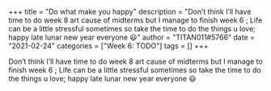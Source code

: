 +++
title = "Do what make you happy"
description = "Don’t think I’ll have time to do week 8 art cause of midterms but I manage to finish week 6  ; Life can be a little stressful sometimes so take the time to do the things u love; happy late lunar new year everyone 😃"
author = "TITAN011#5766"
date = "2021-02-24"
categories = ["Week 6: TODO"]
tags = []
+++

Don’t think I’ll have time to do week 8 art cause of midterms but I manage to finish week 6  ; Life can be a little stressful sometimes so take the time to do the things u love; happy late lunar new year everyone 😃

